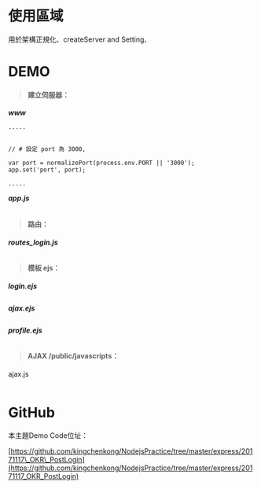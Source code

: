 # 使用區域

用於架構正規化、createServer and Setting、

# DEMO

> #### 建立伺服器：

_**www**_

```
.....


// # 設定 port 為 3000,

var port = normalizePort(process.env.PORT || '3000');
app.set('port', port);

.....
```

_**app.js**_

```

```

> #### 路由：

_**routes\_login.js**_

```

```

> #### 模板 ejs：

_**login.ejs**_

```

```

_**ajax.ejs**_

```

```

_**profile.ejs**_

```

```

> #### AJAX /public/javascripts：

ajax.js

```

```

# GitHub

本主題Demo Code位址：

[https://github.com/kingchenkong/NodejsPractice/tree/master/express/20171117\_OKR\_PostLogin](https://github.com/kingchenkong/NodejsPractice/tree/master/express/20171117_OKR_PostLogin)

